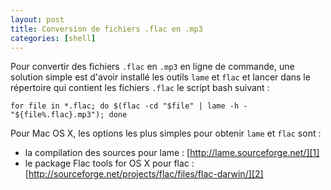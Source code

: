 ```yaml
---
layout: post
title: Conversion de fichiers .flac en .mp3
categories: [shell]
---
```


Pour convertir des fichiers `.flac` en `.mp3` en ligne de commande, une solution
simple est d'avoir installé les outils `lame` et `flac` et lancer dans le
répertoire qui contient les fichiers `.flac` le script bash suivant :

```
for file in *.flac; do $(flac -cd "$file" | lame -h - "${file%.flac}.mp3"); done
```

Pour Mac OS X, les options les plus simples pour obtenir `lame` et `flac` sont :

- la compilation des sources pour lame : [http://lame.sourceforge.net/][1]
- le package Flac tools for OS X pour flac :
  [http://sourceforge.net/projects/flac/files/flac-darwin/][2]

[1]: http://lame.sourceforge.net/
[2]: https://sourceforge.net/projects/flac/files/flac-darwin/
